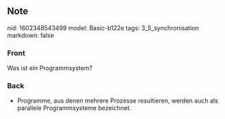 ## Note
nid: 1602348543499
model: Basic-b122e
tags: 3_5_synchronisation
markdown: false

### Front
Was ist ein Programmsystem?

### Back
<ul>
  <li>Programme, aus denen mehrere Prozesse resultieren, werden
  auch als parallele Programmsysteme bezeichnet.
</ul>
